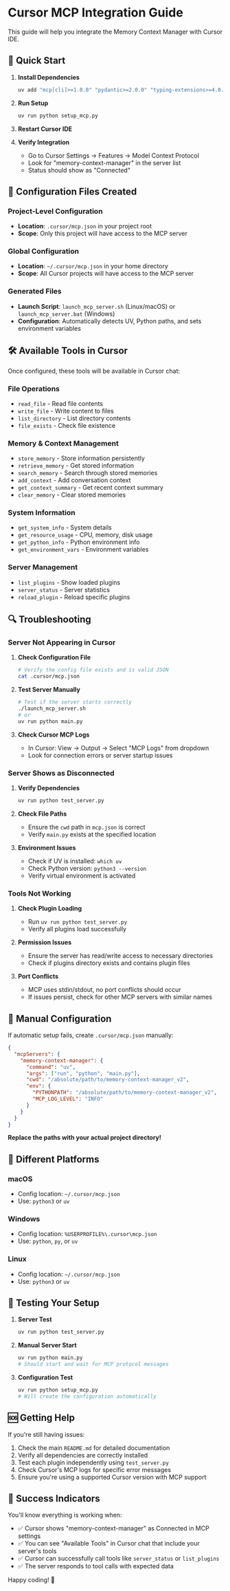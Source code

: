 # Cursor MCP Integration Guide

This guide will help you integrate the Memory Context Manager with Cursor IDE.

## 🚀 Quick Start

1. **Install Dependencies**
   ```bash
   uv add "mcp[cli]>=1.0.0" "pydantic>=2.0.0" "typing-extensions>=4.0.0" "psutil>=5.9.0"
   ```

2. **Run Setup**
   ```bash
   uv run python setup_mcp.py
   ```

3. **Restart Cursor IDE**

4. **Verify Integration**
   - Go to Cursor Settings → Features → Model Context Protocol
   - Look for "memory-context-manager" in the server list
   - Status should show as "Connected"

## 🔧 Configuration Files Created

### Project-Level Configuration
- **Location**: `.cursor/mcp.json` in your project root
- **Scope**: Only this project will have access to the MCP server

### Global Configuration  
- **Location**: `~/.cursor/mcp.json` in your home directory
- **Scope**: All Cursor projects will have access to the MCP server

### Generated Files
- **Launch Script**: `launch_mcp_server.sh` (Linux/macOS) or `launch_mcp_server.bat` (Windows)
- **Configuration**: Automatically detects UV, Python paths, and sets environment variables

## 🛠 Available Tools in Cursor

Once configured, these tools will be available in Cursor chat:

### File Operations
- `read_file` - Read file contents
- `write_file` - Write content to files
- `list_directory` - List directory contents
- `file_exists` - Check file existence

### Memory & Context Management
- `store_memory` - Store information persistently
- `retrieve_memory` - Get stored information
- `search_memory` - Search through stored memories
- `add_context` - Add conversation context
- `get_context_summary` - Get recent context summary
- `clear_memory` - Clear stored memories

### System Information
- `get_system_info` - System details
- `get_resource_usage` - CPU, memory, disk usage
- `get_python_info` - Python environment info
- `get_environment_vars` - Environment variables

### Server Management
- `list_plugins` - Show loaded plugins
- `server_status` - Server statistics
- `reload_plugin` - Reload specific plugins

## 🔍 Troubleshooting

### Server Not Appearing in Cursor

1. **Check Configuration File**
   ```bash
   # Verify the config file exists and is valid JSON
   cat .cursor/mcp.json
   ```

2. **Test Server Manually**
   ```bash
   # Test if the server starts correctly
   ./launch_mcp_server.sh
   # or
   uv run python main.py
   ```

3. **Check Cursor MCP Logs**
   - In Cursor: View → Output → Select "MCP Logs" from dropdown
   - Look for connection errors or server startup issues

### Server Shows as Disconnected

1. **Verify Dependencies**
   ```bash
   uv run python test_server.py
   ```

2. **Check File Paths**
   - Ensure the `cwd` path in `mcp.json` is correct
   - Verify `main.py` exists at the specified location

3. **Environment Issues**
   - Check if UV is installed: `which uv`
   - Check Python version: `python3 --version`
   - Verify virtual environment is activated

### Tools Not Working

1. **Check Plugin Loading**
   - Run `uv run python test_server.py`
   - Verify all plugins load successfully

2. **Permission Issues**
   - Ensure the server has read/write access to necessary directories
   - Check if plugins directory exists and contains plugin files

3. **Port Conflicts**
   - MCP uses stdin/stdout, no port conflicts should occur
   - If issues persist, check for other MCP servers with similar names

## 🔄 Manual Configuration

If automatic setup fails, create `.cursor/mcp.json` manually:

```json
{
  "mcpServers": {
    "memory-context-manager": {
      "command": "uv",
      "args": ["run", "python", "main.py"],
      "cwd": "/absolute/path/to/memory-context-manager_v2",
      "env": {
        "PYTHONPATH": "/absolute/path/to/memory-context-manager_v2",
        "MCP_LOG_LEVEL": "INFO"
      }
    }
  }
}
```

**Replace the paths with your actual project directory!**

## 📱 Different Platforms

### macOS
- Config location: `~/.cursor/mcp.json`
- Use: `python3` or `uv`

### Windows  
- Config location: `%USERPROFILE%\.cursor\mcp.json`
- Use: `python`, `py`, or `uv`

### Linux
- Config location: `~/.cursor/mcp.json` 
- Use: `python3` or `uv`

## 🧪 Testing Your Setup

1. **Server Test**
   ```bash
   uv run python test_server.py
   ```

2. **Manual Server Start**
   ```bash
   uv run python main.py
   # Should start and wait for MCP protocol messages
   ```

3. **Configuration Test**
   ```bash
   uv run python setup_mcp.py
   # Will create the configuration automatically
   ```

## 🆘 Getting Help

If you're still having issues:

1. Check the main `README.md` for detailed documentation
2. Verify all dependencies are correctly installed
3. Test each plugin independently using `test_server.py`
4. Check Cursor's MCP logs for specific error messages
5. Ensure you're using a supported Cursor version with MCP support

## 🎯 Success Indicators

You'll know everything is working when:
- ✅ Cursor shows "memory-context-manager" as Connected in MCP settings
- ✅ You can see "Available Tools" in Cursor chat that include your server's tools
- ✅ Cursor can successfully call tools like `server_status` or `list_plugins`
- ✅ The server responds to tool calls with expected data

Happy coding! 🚀